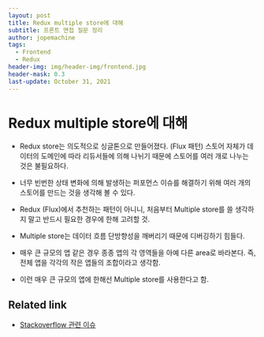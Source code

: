 ```yaml
---
layout: post
title: Redux multiple store에 대해
subtitle: 프론트 면접 질문 정리
author: jopemachine
tags:
  - Frontend
  - Redux
header-img: img/header-img/frontend.jpg
header-mask: 0.3
last-update: October 31, 2021
---
```


# Redux multiple store에 대해

- Redux store는 의도적으로 싱글톤으로 만들어졌다. (Flux 패턴) 스토어 자체가 데이터의 도메인에 따라 리듀서들에 의해 나뉘기 때문에 스토어를 여러 개로 나누는 것은 불필요하다.

- 너무 빈번한 상태 변화에 의해 발생하는 퍼포먼스 이슈를 해결하기 위해 여러 개의 스토어를 만드는 것을 생각해 볼 수 있다.

- Redux (Flux)에서 추천하는 패턴이 아니니, 처음부터 Multiple store를 쓸 생각하지 말고 반드시 필요한 경우에 한해 고려할 것.

- Multiple store는 데이터 흐름 단방향성을 깨버리기 때문에 디버깅하기 힘들다.

- 매우 큰 규모의 앱 같은 경우 종종 앱의 각 영역들을 아예 다른 area로 바라본다. 즉, 전체 앱을 각각의 작은 앱들의 조합이라고 생각함.

- 이런 매우 큰 규모의 앱에 한해선 Multiple store를 사용한다고 함.

## Related link

- [Stackoverflow 관련 이슈](https://stackoverflow.com/questions/33619775/redux-multiple-stores-why-not)